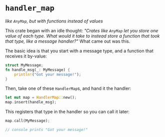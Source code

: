 # `handler_map`

*like `AnyMap`, but with functions instead of values*

This crate began with an idle thought: *"Crates like `AnyMap` let you store one value of each type.
What would it take to instead store a function that took that type, like a message handler?"* What
came out was this.

The basic idea is that you start with a message type, and a function that receives it by-value:

```rust
struct MyMessage;
fn handle_msg(_: MyMessage) {
    println!("Got your message!");
}
```

Then, take one of these `HandlerMap`s, and hand it the handler:

```rust
let mut map = HandlerMap::new();
map.insert(handle_msg);
```

This registers that type in the handler so you can call it later:

```rust
map.call(MyMessage);

// console prints "Got your message!"
```
